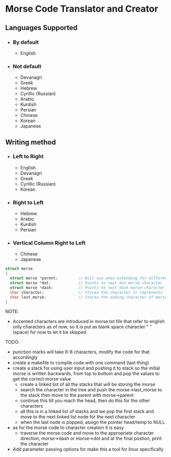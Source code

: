 # Morse Code Translator and Creator
## Languages Supported
- ### By default
  - English
- ### Not default
  - Devanagri
  - Greek
  - Hebrew
  - Cyrillic (Russian)
  - Arabic
  - Kurdish
  - Persian
  - Chinese
  - Korean
  - Japanese

## Writing method
- ### Left to Right
  - English
  - Devanagri
  - Greek
  - Cyrillic (Russian)
  - Korean
- ### Right to Left
  - Hebrew
  - Arabic
  - Kurdish
  - Persian
- ### Vertical Column Right to Left
  - Chinese
  - Japanese

```C
struct morse
{
  struct morse *parent;         // Will use when extending for different languages, currently to track the parent
  struct morse *dot;            // Points to next dot morse character
  struct morse *dash;           // Points to next dash morse character
  char character;               // Stores the character it represents
  char last_morse;              // Stores the ending character of morse notation
}
```
NOTE:
  - Accented characters are introduced in morse.txt file that refer to english only characters as of now, so it is put as blank space character " " (space) for now to let it be skipped

TODO: 
- punction marks will take 6-8 characters, modify the code for that accordingly
- create a makefile to compile code with one command (last thing)
- create a stack for using user input and pushing it to stack so the initial morse is written backwards, from top to bottom and pop the values to get the correct morse value
  - create a linked list of all the stacks that will be storing the morse
  - search the character in the tree and push the morse->last_morse to the stack then move to the parent with morse->parent
  - continue this till you reach the head, then do this for the other characters
  - all this is in a linked list of stacks and we pop the first stack and move to the next linked list node for the next character
  - when the last node is popped, assign the pointer head/temp to NULL
- as for the morse code to character creation it is easy
  - traverse the morse code and move to the appropriate character direction, morse->dash or morse->dot and at the final postion, print the character
- Add parameter passing options for make this a tool for linux specifically
